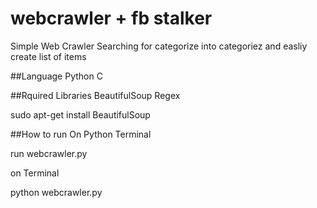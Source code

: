 # webcrawler + fb stalker
Simple Web Crawler
Searching for categorize into categoriez and easliy create list of items

##Language
Python
C

##Rquired Libraries
BeautifulSoup
Regex

sudo apt-get install BeautifulSoup

##How to run
On Python Terminal

 run webcrawler.py

on Terminal

python webcrawler.py

